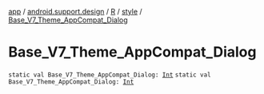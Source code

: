 [app](../../../index.md) / [android.support.design](../../index.md) / [R](../index.md) / [style](index.md) / [Base_V7_Theme_AppCompat_Dialog](.)

# Base_V7_Theme_AppCompat_Dialog

`static val Base_V7_Theme_AppCompat_Dialog: `[`Int`](https://kotlinlang.org/api/latest/jvm/stdlib/kotlin/-int/index.html)
`static val Base_V7_Theme_AppCompat_Dialog: `[`Int`](https://kotlinlang.org/api/latest/jvm/stdlib/kotlin/-int/index.html)